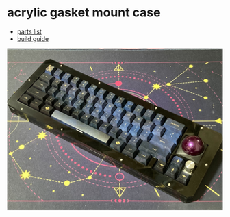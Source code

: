# acrylic gasket mount case
- [parts list](https://github.com/bbrfkr/dynamis-keyboard/blob/main/case/acrylic/BOM.md)
- [build guide](https://github.com/bbrfkr/dynamis-keyboard/blob/main/case/acrylic/BUILD.md)

![dynamis](https://github.com/bbrfkr/dynamis-keyboard/blob/images/images/acrylic-dynamis.jpg?raw=true)
